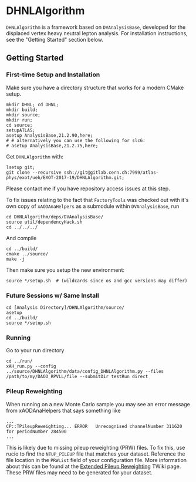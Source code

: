 # DHNLAlgorithm

`DHNLAlgorithm` is a framework based on `DVAnalysisBase`, 
developed for the displaced vertex heavy neutral lepton analysis. 
For installation instructions, see the "Getting Started" section below.

## Getting Started

### First-time Setup and Installation

Make sure you have a directory structure that works for a modern CMake setup.

```
mkdir DHNL; cd DHNL; 
mkdir build; 
mkdir source; 
mkdir run; 
cd source;
setupATLAS;
asetup AnalysisBase,21.2.90,here;
# # alternatively you can use the following for slc6:
# asetup AnalysisBase,21.2.75,here;
```

Get `DHNLAlgorithm` with:

```
lsetup git; 
git clone --recursive ssh://git@gitlab.cern.ch:7999/atlas-phys/exot/ueh/EXOT-2017-19/DHNLAlgorithm.git;
```
Please contact me if you have repository access issues at this step.


To fix issues relating to the fact that `FactoryTools` was checked out with it's own copy of `xAODAnaHelpers` as a submodule within `DVAnalysisBase`, run
```
cd DHNLAlgorithm/deps/DVAnalysisBase/
source util/dependencyHack.sh
cd ../../../
```

And compile

```
cd ../build/
cmake ../source/
make -j
```

Then make sure you setup the new environment:

```
source */setup.sh  # (wildcards since os and gcc versions may differ)
```

### Future Sessions w/ Same Install

```
cd [Analysis Directory]/DHNLAlgorithm/source/
asetup
cd ../build/
source */setup.sh 
```
### Running

Go to your run directory

```
cd ../run/
xAH_run.py --config ../source/DHNLAlgorithm/data/config_DHNLAlgorithm.py --files /path/to/my/DAOD_RPVLL/file --submitDir testRun direct
```

### Pileup Reweighting

When running on a new Monte Carlo sample you may see an error message from xAODAnaHelpers that says something like

```
...
CP::TPileupReweighting... ERROR   Unrecognised channelNumber 311620 for periodNumber 284500
...
```
This is likely due to missing pileup reweighting (PRW) files.
To fix this, use rucio to find the `NTUP_PILEUP` file that matches your dataset.
Reference the file location in the `PRWList` field of your configuration file.
More information about this can be found at the [Extended Pileup Reweighting](https://twiki.cern.ch/twiki/bin/view/AtlasProtected/ExtendedPileupReweighting) TWiki page.
These PRW files may need to be generated for your dataset.

